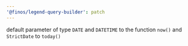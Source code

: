 ```yaml
---
'@finos/legend-query-builder': patch
---
```


default parameter of type `DATE` and `DATETIME` to the function `now()` and `StrictDate` to `today()`